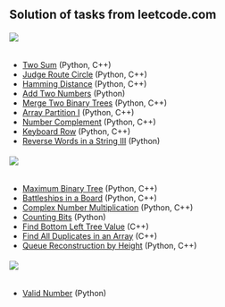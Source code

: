 ## Solution of tasks from leetcode.com
###### ![](https://pp.userapi.com/c639324/v639324632/40c5a/N-pUU-6lQ8Y.jpg) 
* [Two Sum](https://leetcode.com/problems/two-sum/description/) (Python, C++)
* [Judge Route Circle](https://leetcode.com/problems/judge-route-circle/description/) (Python, C++)
* [Hamming Distance](https://leetcode.com/problems/hamming-distance/description/) (Python, C++)
* [Add Two Numbers](https://leetcode.com/problems/add-two-numbers/description/) (Python)
* [Merge Two Binary Trees](https://leetcode.com/problems/merge-two-binary-trees/description/) (Python, C++)
* [Array Partition I](https://leetcode.com/problems/array-partition-i/description/) (Python, C++)
* [Number Complement](https://leetcode.com/problems/number-complement/description/) (Python, C++)
* [Keyboard Row](https://leetcode.com/problems/keyboard-row/description/) (Python, C++)
* [Reverse Words in a String III](https://leetcode.com/problems/reverse-words-in-a-string-iii/description/) (Python)
###### ![](https://pp.userapi.com/c639324/v639324632/40c61/3wPrZc_w8Uk.jpg) 
* [Maximum Binary Tree](https://leetcode.com/problems/maximum-binary-tree/description/) (Python, C++)
* [Battleships in a Board](https://leetcode.com/problems/battleships-in-a-board/description/) (Python, C++)
* [Complex Number Multiplication](https://leetcode.com/problems/complex-number-multiplication/description/) (Python, C++)
* [Counting Bits](https://leetcode.com/problems/counting-bits/description/) (Python)
* [Find Bottom Left Tree Value](https://leetcode.com/problems/find-bottom-left-tree-value/description/) (C++)
* [Find All Duplicates in an Array](https://leetcode.com/problems/find-all-duplicates-in-an-array/description/) (C++)
* [Queue Reconstruction by Height](https://leetcode.com/problems/queue-reconstruction-by-height/description/) (Python, C++)
###### ![](https://pp.userapi.com/c639324/v639324632/40c68/BdaxhlvN3js.jpg) 
* [Valid Number](https://leetcode.com/problems/valid-number/description/) (Python)
